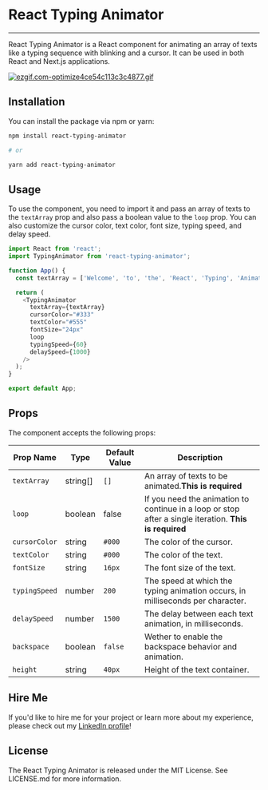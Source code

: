 # React Typing Animator
------------

React Typing Animator is a React component for animating an array of texts like a typing sequence with blinking and a cursor. It can be used in both React and Next.js applications.

[![ezgif.com-optimize4ce54c113c3c4877.gif](https://s10.gifyu.com/images/ezgif.com-optimize4ce54c113c3c4877.gif)](https://gifyu.com/image/SIYXV)

Installation
------------

You can install the package via npm or yarn:



```bash
npm install react-typing-animator

# or

yarn add react-typing-animator
```

Usage
-----

To use the component, you need to import it and pass an array of texts to the `textArray` prop and also pass a boolean value to the `loop` prop. You can also customize the cursor color, text color, font size, typing speed, and delay speed.


```javascript
import React from 'react';
import TypingAnimator from 'react-typing-animator';

function App() {
  const textArray = ['Welcome', 'to', 'the', 'React', 'Typing', 'Animator'];

  return (
    <TypingAnimator
      textArray={textArray}
      cursorColor="#333"
      textColor="#555"
      fontSize="24px"
      loop
      typingSpeed={60}
      delaySpeed={1000}
    />
  );
}

export default App;
```

Props
-----

The component accepts the following props:

| Prop Name | Type | Default Value | Description |
| --- | --- | --- | --- |
| `textArray` | string[] | `[]` | An array of texts to be animated.**This is required**|
| `loop` | boolean | false | If you need the animation to continue in a loop or stop after a single iteration. **This is required**|
| `cursorColor` | string | `#000` | The color of the cursor. |
| `textColor` | string | `#000` | The color of the text. |
| `fontSize` | string | `16px` | The font size of the text. |
| `typingSpeed` | number | `200` | The speed at which the typing animation occurs, in milliseconds per character. |
| `delaySpeed` | number | `1500` | The delay between each text animation, in milliseconds. |
| `backspace` | boolean | `false` | Wether to enable the backspace behavior and animation. |
| `height` | string | `40px` |Height of the text container. |

Hire Me
-------

If you'd like to hire me for your project or learn more about my experience, please check out my [LinkedIn profile](https://www.linkedin.com/in/jerrythejsguy/)!

License
-------

The React Typing Animator is released under the MIT License. See LICENSE.md for more information.